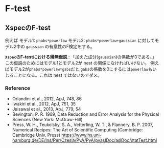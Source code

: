 # F-test

## XspecのF-test

例えば
モデル1: `phabs*powerlaw`
モデル2: `phabs*powerlaw+gaussian`
に対してモデル2中の `gaussian` の有意性のF検定をする。

**`Xspec`のF-testにおける帰無仮説** : 「加えた成分(`gaussian`)の係数が0である。」
この仮説のためにはモデル1とモデル2が nest の関係になければいけない。
例えばモデル2が`phabs*powerlaw*gabs`だと
`gabs`の係数を0にするには`powerlaw`もいじることになる。これは nest ではないのでダメ。

### Reference

- Orlandini et al., 2012, ApJ, 748, 86
- Iwakiri et al., 2012, ApJ, 751, 35
- Jaisawal et al., 2013, ApJ, 779, 54
- Bevington, P. R. 1969, Data Reduction and Error Analysis for the Physical Sciences (New York: McGraw-Hill)
- Press, W. H., Teukolsky, S. A., Vetterling, W. T., & Flannery, B. P. 2007, Numerical Recipes: The Art of Scientific Computing (Cambridge: Cambridge Univ. Press)
https://www.hs.uni-hamburg.de/DE/Ins/Per/Czesla/PyA/PyA/pyaslDoc/aslDoc/statTest.html
